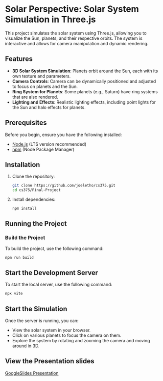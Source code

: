 # Solar Perspective: Solar System Simulation in Three.js

This project simulates the solar system using Three.js, allowing you to visualize the Sun, planets, and their respective orbits. The system is interactive and allows for camera manipulation and dynamic rendering.

## Features

- **3D Solar System Simulation**: Planets orbit around the Sun, each with its own texture and parameters.
- **Camera Controls**: Camera can be dynamically positioned and adjusted to focus on planets and the Sun.
- **Ring System for Planets**: Some planets (e.g., Saturn) have ring systems that are also rendered.
- **Lighting and Effects**: Realistic lighting effects, including point lights for the Sun and halo effects for planets.

## Prerequisites

Before you begin, ensure you have the following installed:

- [Node.js](https://nodejs.org/) (LTS version recommended)
- [npm](https://www.npmjs.com/) (Node Package Manager)

## Installation

1. Clone the repository:
   ```bash
   git clone https://github.com/joeletho/cs375.git
   cd cs375/Final-Project
   ```
2. Install dependencies:
   ```bash
   npm install
   ```

## Running the Project

### Build the Project

To build the project, use the following command:

```bash
npm run build
```

## Start the Development Server

To start the local server, use the following command:

```bash
npx vite
```

## Start the Simulation

Once the server is running, you can:

- View the solar system in your browser.
- Click on various planets to focus the camera on them.
- Explore the system by rotating and zooming the camera and moving around in 3D.

## View the Presentation slides

[GoogleSlides Presentation](https://docs.google.com/presentation/d/1t6MFcCY8rKzkjUGR_z7soLAAUhrwYXSeNg2RUK8v9xk/edit?usp=sharing)

